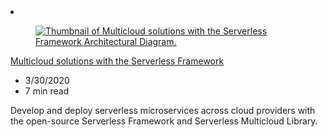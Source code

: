 <!-- This file is automatically generated by build/architectures/build_index.py. Any updates will be lost. -->

<!-- markdownlint-disable MD033 -->

<li class="grid-item item-column" data-categories="Developer Tools Hybrid ">
<article class="card">
    <div class="card-header has-margin-bottom-none" aria-hidden="true">
        <figure class="image diagram has-height-175 has-overflow-hidden level">
            <a href="/azure/architecture/example-scenario/serverless/serverless-multicloud"><img src="/azure/architecture/browse/thumbs/serverless-multicloud.png" class="diagram" alt="Thumbnail of Multicloud solutions with the Serverless Framework Architectural Diagram." data-linktype="relative-path"></a>
        </figure>
    </div>
    <div class="card-content">
        <a class="card-content-title has-margin-top-none" href="/azure/architecture/example-scenario/serverless/serverless-multicloud">
            <p>Multicloud solutions with the Serverless Framework</p>
        </a>
        <ul class="card-content-metadata">
            <li>3/30/2020</li>
            <li>7 min read</li>
        </ul>
        <p class="card-content-description">Develop and deploy serverless microservices across cloud providers with the open-source Serverless Framework and Serverless Multicloud Library.</p>
        <div class="bottom-to-top-fade is-hidden-mobile"></div>
    </div>
</article>
</li>
